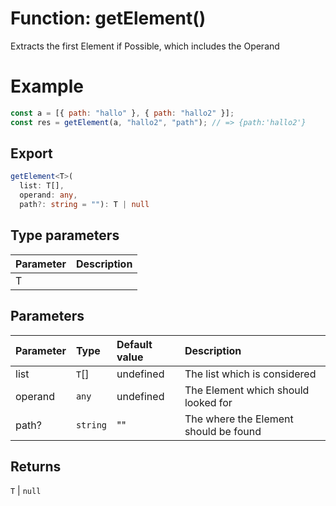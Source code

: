# Function: getElement()

Extracts the first Element if Possible, which includes the Operand

# Example

```javascript
const a = [{ path: "hallo" }, { path: "hallo2" }];
const res = getElement(a, "hallo2", "path"); // => {path:'hallo2'}
```

## Export

```ts
getElement<T>(
  list: T[],
  operand: any,
  path?: string = ""): T | null
```

## Type parameters

| Parameter | Description |
| :-------- | :---------- |
| T         |             |

## Parameters

| Parameter | Type     | Default value | Description                           |
| :-------- | :------- | :------------ | :------------------------------------ |
| list      | `T`[]    | undefined     | The list which is considered          |
| operand   | `any`    | undefined     | The Element which should looked for   |
| path?     | `string` | ""            | The where the Element should be found |

## Returns

`T` \| `null`
